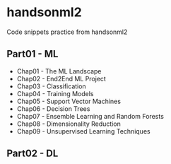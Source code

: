 # handsonml2
Code snippets practice from handsonml2

## Part01 - ML

* Chap01 - The ML Landscape
* Chap02 - End2End ML Project
* Chap03 - Classification
* Chap04 - Training Models
* Chap05 - Support Vector Machines
* Chap06 - Decision Trees
* Chap07 - Ensemble Learning and Random Forests
* Chap08 - Dimensionality Reduction
* Chap09 - Unsupervised Learning Techniques
  

## Part02 - DL
